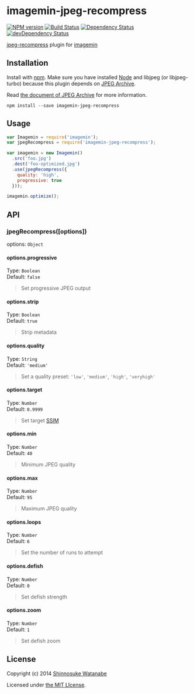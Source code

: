 # imagemin-jpeg-recompress 

[![NPM version](https://badge.fury.io/js/imagemin-jpeg-recompress.svg)](http://badge.fury.io/js/imagemin-jpeg-recompress)
[![Build Status](https://travis-ci.org/shinnn/imagemin-jpeg-recompress.svg?branch=master)](https://travis-ci.org/shinnn/imagemin-jpeg-recompress)
[![Dependency Status](https://david-dm.org/shinnn/imagemin-jpeg-recompress.svg)](https://david-dm.org/shinnn/imagemin-jpeg-recompress)
[![devDependency Status](https://david-dm.org/shinnn/imagemin-jpeg-recompress/dev-status.svg)](https://david-dm.org/shinnn/imagemin-jpeg-recompress#info=devDependencies)

[jpeg-recompress](https://github.com/danielgtaylor/jpeg-archive#jpeg-recompress) plugin for [imagemin](https://github.com/kevva/imagemin)

## Installation

Install with [npm](https://www.npmjs.org/). Make sure you have installed [Node](http://nodejs.org/) and libjpeg (or libjpeg-turbo) because this plugin depends on [JPEG Archive](https://github.com/danielgtaylor/jpeg-archive).

Read [the document of JPEG Archive](https://github.com/danielgtaylor/jpeg-archive#dependencies) for more information.

```
npm install --save imagemin-jpeg-recompress
```

## Usage

```javascript
var Imagemin = require('imagemin');
var jpegRecompress = require('imagemin-jpeg-recompress');

var imagemin = new Imagemin()
  .src('foo.jpg')
  .dest('foo-optimized.jpg')
  .use(jpegRecompress({
    quality: 'high',
    progressive: true
  }));

imagemin.optimize();
```

## API

### jpegRecompress([options])

options: `Object`

#### options.progressive

Type: `Boolean`  
Default: `false`

> Set progressive JPEG output

#### options.strip

Type: `Boolean`  
Default: `true`

> Strip metadata

#### options.quality

Type: `String`  
Default: `'medium'`

> Set a quality preset: `'low'`, `'medium'`, `'high'`, `'veryhigh'`

#### options.target

Type: `Number`  
Default: `0.9999`

> Set target [SSIM](http://en.wikipedia.org/wiki/Structural_similarity)

#### options.min

Type: `Number`  
Default: `40`

> Minimum JPEG quality

#### options.max

Type: `Number`  
Default: `95`

> Maximum JPEG quality

#### options.loops

Type: `Number`  
Default: `6`

> Set the number of runs to attempt

#### options.defish

Type: `Number`  
Default: `0`

> Set defish strength

#### options.zoom

Type: `Number`  
Default: `1`

> Set defish zoom


## License

Copyright (c) 2014 [Shinnosuke Watanabe](https://github.com/shinnn)

Licensed under [the MIT LIcense](./LICENSE).
